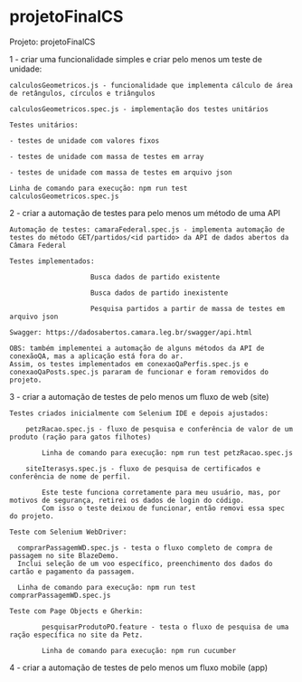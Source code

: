# projetoFinalCS
Projeto: projetoFinalCS

1 - criar uma funcionalidade simples e criar pelo menos um teste de unidade:

    calculosGeometricos.js - funcionalidade que implementa cálculo de área de retângulos, círculos e triângulos
      
    calculosGeometricos.spec.js - implementação dos testes unitários
  
    Testes unitários:
    
    - testes de unidade com valores fixos
    
    - testes de unidade com massa de testes em array
    
    - testes de unidade com massa de testes em arquivo json

    Linha de comando para execução: npm run test calculosGeometricos.spec.js 


2 - criar a automação de testes para pelo menos um método de uma API

    Automação de testes: camaraFederal.spec.js - implementa automação de testes do método GET/partidos/<id partido> da API de dados abertos da Câmara Federal

    Testes implementados: 
  
                        Busca dados de partido existente
                        
                        Busca dados de partido inexistente
                        
                        Pesquisa partidos a partir de massa de testes em arquivo json
                      
    Swagger: https://dadosabertos.camara.leg.br/swagger/api.html

    OBS: também implementei a automação de alguns métodos da API de conexãoQA, mas a aplicação está fora do ar.
    Assim, os testes implementados em conexaoQaPerfis.spec.js e conexaoQaPosts.spec.js pararam de funcionar e foram removidos do projeto.


3 - criar a automação de testes de pelo menos um fluxo de web (site)

    Testes criados inicialmente com Selenium IDE e depois ajustados:
  
        petzRacao.spec.js - fluxo de pesquisa e conferência de valor de um produto (ração para gatos filhotes)
      
            Linha de comando para execução: npm run test petzRacao.spec.js

        siteIterasys.spec.js - fluxo de pesquisa de certificados e conferência de nome de perfil. 
      
            Este teste funciona corretamente para meu usuário, mas, por motivos de segurança, retirei os dados de login do código.
            Com isso o teste deixou de funcionar, então removi essa spec do projeto.

    Teste com Selenium WebDriver:
    
      comprarPassagemWD.spec.js - testa o fluxo completo de compra de passagem no site BlazeDemo.
      Inclui seleção de um voo específico, preenchimento dos dados do cartão e pagamento da passagem.
  
      Linha de comando para execução: npm run test comprarPassagemWD.spec.js
    
    Teste com Page Objects e Gherkin:
    
            pesquisarProdutoPO.feature - testa o fluxo de pesquisa de uma ração específica no site da Petz.
  
            Linha de comando para execução: npm run cucumber
                 
4 - criar a automação de testes de pelo menos um fluxo mobile (app)
